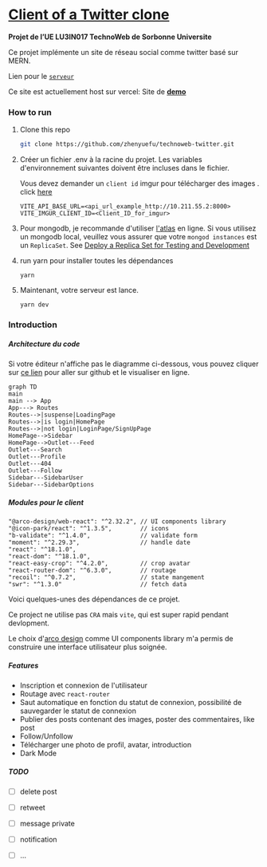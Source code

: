 # [Client of a Twitter clone](https://github.com/zhenyuefu/technoweb-twitter)

**Projet de l’UE LU3IN017 TechnoWeb de Sorbonne Universite**

Ce projet implémente un site de réseau social comme twitter basé sur MERN.

Lien pour le [`serveur`](https://github.com/zhenyuefu/technoweb-twitter-server )

Ce site est actuellement host sur vercel: Site de [**demo**](https://twitter.fuzy.tech/) 

### How to run

1. Clone this repo

   ```sh
   git clone https://github.com/zhenyuefu/technoweb-twitter.git
   ```

2. Créer un fichier .env à la racine du projet. Les variables d'environnement suivantes doivent être incluses dans le fichier.

   Vous devez demander un `client id` imgur pour télécharger des images . click [here](https://api.imgur.com/oauth2/addclient)

   ```
   VITE_API_BASE_URL=<api_url_example_http://10.211.55.2:8000>
   VITE_IMGUR_CLIENT_ID=<Client_ID_for_imgur>
   ```

3. Pour mongodb, je recommande d'utiliser [l'atlas](https://www.mongodb.com/atlas/database) en ligne. Si vous utilisez un mongodb local, veuillez vous assurer que votre `mongod instances` est un `ReplicaSet`. See [Deploy a Replica Set for Testing and Development](https://www.mongodb.com/docs/manual/tutorial/deploy-replica-set-for-testing/)

4. run yarn pour installer toutes les dépendances

   ```
   yarn
   ```

5. Maintenant, votre serveur est lance.

   ```
   yarn dev
   ```

### Introduction

##### Architecture du code 

Si votre éditeur n'affiche pas le diagramme ci-dessous, vous pouvez cliquer sur [ce lien](https://github.com/zhenyuefu/technoweb-twitter#architecture-du-code) pour aller sur github et le visualiser en ligne.

```mermaid
graph TD
main
main --> App
App---> Routes
Routes-->|suspense|LoadingPage
Routes-->|is login|HomePage
Routes-->|not login|LoginPage/SignUpPage
HomePage-->Sidebar
HomePage-->Outlet---Feed
Outlet---Search
Outlet---Profile
Outlet---404
Outlet---Follow
Sidebar---SidebarUser
Sidebar---SidebarOptions
```



##### Modules pour le client

```
"@arco-design/web-react": "^2.32.2", // UI components library
"@icon-park/react": "^1.3.5",        // icons
"b-validate": "^1.4.0",              // validate form
"moment": "^2.29.3",                 // handle date
"react": "^18.1.0",
"react-dom": "^18.1.0",
"react-easy-crop": "^4.2.0",         // crop avatar
"react-router-dom": "^6.3.0",        // routage
"recoil": "^0.7.2",                  // state mangement
"swr": "^1.3.0"                      // fetch data
```

Voici quelques-unes des dépendances de ce projet.

Ce project ne utilise pas `CRA` mais `vite`, qui est super rapid pendant devlopment.

Le choix d'[arco design](https://github.com/arco-design/arco-design) comme UI components library m'a permis de construire une interface utilisateur plus soignée.

##### Features

- Inscription et connexion de l'utilisateur
- Routage avec `react-router`
- Saut automatique en fonction du statut de connexion, possibilité de sauvegarder le statut de connexion
- Publier des posts contenant des images, poster des commentaires, like post
- Follow/Unfollow 
- Télécharger une photo de profil, avatar, introduction
- Dark Mode

##### TODO

- [ ] delete post

- [ ] retweet

- [ ] message private
- [ ] notification
- [ ] …